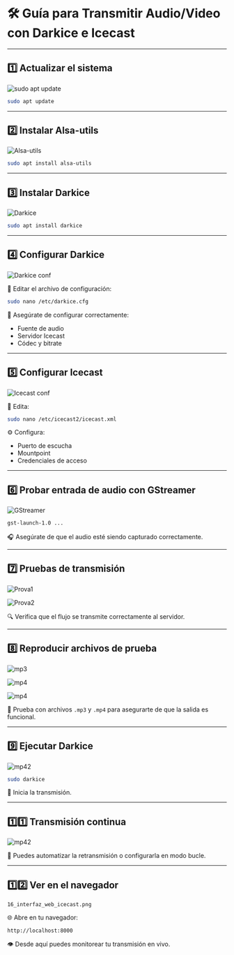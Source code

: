 
# 🛠️ Guía para Transmitir Audio/Video con Darkice e Icecast

---

## 1️⃣ Actualizar el sistema  
![sudo apt update](sudoaptupdate.png)


```bash
sudo apt update
```

---

## 2️⃣ Instalar Alsa-utils
![Alsa-utils](installalsa-utils.png)

```bash
sudo apt install alsa-utils
```

---

## 3️⃣ Instalar Darkice  
![Darkice](installdarkice.png)

```bash
sudo apt install darkice
```

---

## 4️⃣ Configurar Darkice  
![Darkice conf](confdarkice.png)

📝 Editar el archivo de configuración:

```bash
sudo nano /etc/darkice.cfg
```

🔧 Asegúrate de configurar correctamente:  
- Fuente de audio  
- Servidor Icecast  
- Códec y bitrate

---

## 5️⃣ Configurar Icecast  
![Icecast conf](conficecast.png)

📝 Edita:

```bash
sudo nano /etc/icecast2/icecast.xml
```

⚙️ Configura:  
- Puerto de escucha  
- Mountpoint  
- Credenciales de acceso

---

## 6️⃣ Probar entrada de audio con GStreamer  
![GStreamer](gstlaunch.png)

```bash
gst-launch-1.0 ...
```

🎧 Asegúrate de que el audio esté siendo capturado correctamente.

---

## 7️⃣ Pruebas de transmisión  
![Prova1](Proves.png)

![Prova2](Proves2.png)

🔍 Verifica que el flujo se transmite correctamente al servidor.

---

## 8️⃣ Reproducir archivos de prueba  
![mp3](reproducciomp3.png)

![mp4](reproducirmp4.png)

![mp4](reproduccionmp4.png)

🎼 Prueba con archivos `.mp3` y `.mp4` para asegurarte de que la salida es funcional.

---


## 9️⃣ Ejecutar Darkice  
![mp42](darkice.png)

```bash
sudo darkice
```

🚀 Inicia la transmisión.

---

## 1️⃣1️⃣ Transmisión continua  
![mp42](.png)

🔁 Puedes automatizar la retransmisión o configurarla en modo bucle.

---

## 1️⃣2️⃣ Ver en el navegador  
`16_interfaz_web_icecast.png`  

🌐 Abre en tu navegador:

```arduino
http://localhost:8000
```

👁️ Desde aquí puedes monitorear tu transmisión en vivo.
